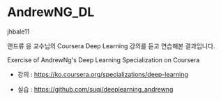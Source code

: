 # AndrewNG_DL
jhbale11

앤드류 응 교수님의 Coursera Deep Learning 강의를 듣고 연습해본 결과입니다.

Exercise of AndrewNg's Deep Learning Specialization on Coursera

- 강의 : https://ko.coursera.org/specializations/deep-learning

- 실습 : https://github.com/suqi/deeplearning_andrewng
